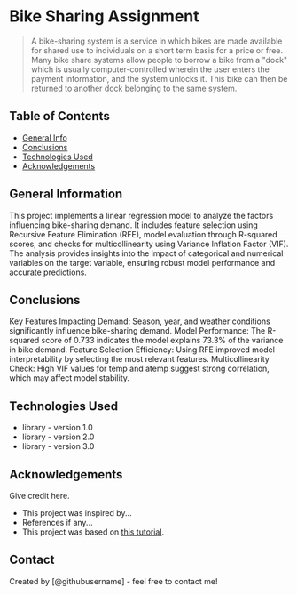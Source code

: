 # Bike Sharing Assignment
> A bike-sharing system is a service in which bikes are made available for shared use to individuals on a short term basis for a price or free. Many bike share systems allow people to borrow a bike from a "dock" which is usually computer-controlled wherein the user enters the payment information, and the system unlocks it. This bike can then be returned to another dock belonging to the same system.


## Table of Contents
* [General Info](#general-information)
* [Conclusions](#conclusions)
* [Technologies Used](#technologies-used)
* [Acknowledgements](#acknowledgements)

<!-- You can include any other section that is pertinent to your problem -->

## General Information
This project implements a linear regression model to analyze the factors influencing bike-sharing demand. It includes feature selection using Recursive Feature Elimination (RFE), model evaluation through R-squared scores, and checks for multicollinearity using Variance Inflation Factor (VIF). The analysis provides insights into the impact of categorical and numerical variables on the target variable, ensuring robust model performance and accurate predictions.

<!-- You don't have to answer all the questions - just the ones relevant to your project. -->

## Conclusions
Key Features Impacting Demand: Season, year, and weather conditions significantly influence bike-sharing demand.
Model Performance: The R-squared score of 0.733 indicates the model explains 73.3% of the variance in bike demand.
Feature Selection Efficiency: Using RFE improved model interpretability by selecting the most relevant features.
Multicollinearity Check: High VIF values for temp and atemp suggest strong correlation, which may affect model stability.

<!-- You don't have to answer all the questions - just the ones relevant to your project. -->


## Technologies Used
- library - version 1.0
- library - version 2.0
- library - version 3.0

<!-- As the libraries versions keep on changing, it is recommended to mention the version of library used in this project -->

## Acknowledgements
Give credit here.
- This project was inspired by...
- References if any...
- This project was based on [this tutorial](https://www.example.com).


## Contact
Created by [@githubusername] - feel free to contact me!


<!-- Optional -->
<!-- ## License -->
<!-- This project is open source and available under the [... License](). -->

<!-- You don't have to include all sections - just the one's relevant to your project -->
